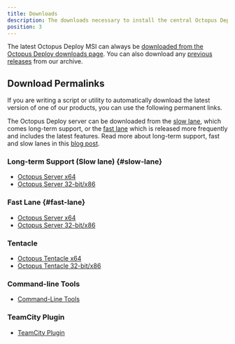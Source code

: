 ```yaml
---
title: Downloads
description: The downloads necessary to install the central Octopus Deploy Server, Tentacles, Command-line Tools, and the TeamCity Plugin.
position: 3
---
```

The latest Octopus Deploy MSI can always be [downloaded from the Octopus Deploy downloads page](https://octopus.com/downloads). You can also download any [previous releases](https://octopus.com/downloads/previous) from our archive.

## Download Permalinks

If you are writing a script or utility to automatically download the latest version of one of our products, you can use the following permanent links.

The Octopus Deploy server can be downloaded from the [slow lane](#slow-lane), which comes long-term support, or the [fast lane](#fast-lane) which is released more frequently and includes the latest features. Read more about long-term support, fast and slow lanes in this [blog post](https://octopus.com/blog/octopus-release-2018.10-lts).

### Long-term Support (Slow lane) {#slow-lane}

- [Octopus Server x64](https://octopus.com/downloads/slowlane/WindowsX64/OctopusServer)
- [Octopus Server 32-bit/x86](https://octopus.com/downloads/slowlane/WindowsX86/OctopusServer)

### Fast Lane {#fast-lane}

- [Octopus Server x64](https://octopus.com/downloads/fastlane/WindowsX64/OctopusServer)
- [Octopus Server 32-bit/x86](https://octopus.com/downloads/fastlane/WindowsX86/OctopusServer)

### Tentacle

 - [Octopus Tentacle x64](https://octopus.com/downloads/latest/WindowsX64/OctopusTentacle)
 - [Octopus Tentacle 32-bit/x86](https://octopus.com/downloads/latest/WindowsX86/OctopusTentacle)

### Command-line Tools

 - [Command-Line Tools](https://octopus.com/downloads/latest/CommandLineTools)

### TeamCity Plugin

 - [TeamCity Plugin](https://octopus.com/downloads/latest/TeamCityPlugin)

